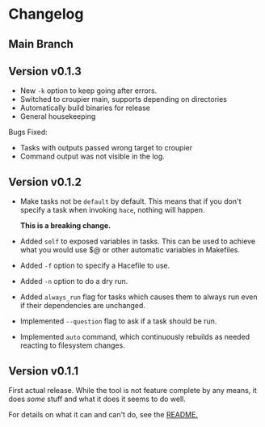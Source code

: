 # Changelog

## Main Branch

## Version v0.1.3

* New `-k` option to keep going after errors. 
* Switched to croupier main, supports depending on directories
* Automatically build binaries for release
* General housekeeping

Bugs Fixed:

* Tasks with outputs passed wrong target to croupier
* Command output was not visible in the log.

## Version v0.1.2

* Make tasks not be `default` by default. This means that if you
  don't specify a task when invoking `hace`, nothing will happen.

  **This is a breaking change.**
* Added `self` to exposed variables in tasks. This can be used
  to achieve what you would use $@ or other automatic variables
  in Makefiles.
* Added `-f` option to specify a Hacefile to use.
* Added `-n` option to do a dry run.
* Added `always_run` flag for tasks which causes them to always
  run even if their dependencies are unchanged.
* Implemented `--question` flag to ask if a task should be run.
* Implemented `auto` command, which continuously rebuilds as needed
  reacting to filesystem changes.

## Version v0.1.1

First actual release. While the tool is not feature complete by any means,
it does *some* stuff and what it does it seems to do well.

For details on what it can and can't do, see the
[README.](https://github.com/ralsina/hace/blob/main/README.md)
